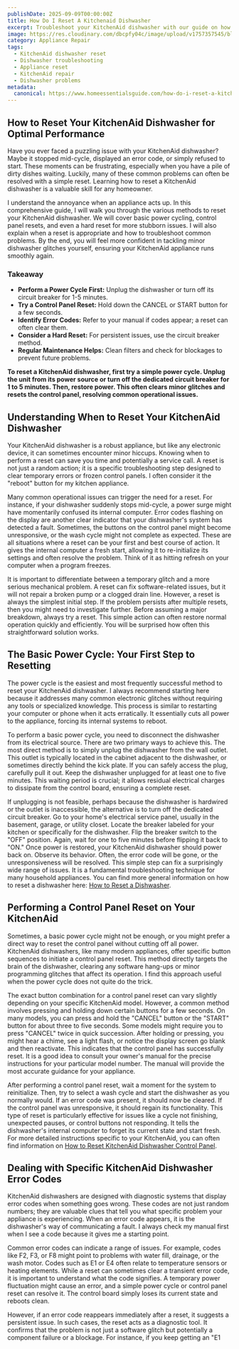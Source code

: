 ```yaml
---
publishDate: 2025-09-09T00:00:00Z
title: How Do I Reset A Kitchenaid Dishwasher
excerpt: Troubleshoot your KitchenAid dishwasher with our guide on how to reset it. Learn simple steps to fix common issues and restore performance.
image: https://res.cloudinary.com/dbcpfy04c/image/upload/v1757357545/blog_image_1757357545_myt0mq.webp
category: Appliance Repair
tags:
  - KitchenAid dishwasher reset
  - Dishwasher troubleshooting
  - Appliance reset
  - KitchenAid repair
  - Dishwasher problems
metadata:
  canonical: https://www.homeessentialsguide.com/how-do-i-reset-a-kitchenaid-dishwasher
---
```


## How to Reset Your KitchenAid Dishwasher for Optimal Performance

Have you ever faced a puzzling issue with your KitchenAid dishwasher? Maybe it stopped mid-cycle, displayed an error code, or simply refused to start. These moments can be frustrating, especially when you have a pile of dirty dishes waiting. Luckily, many of these common problems can often be resolved with a simple reset. Learning how to reset a KitchenAid dishwasher is a valuable skill for any homeowner.

I understand the annoyance when an appliance acts up. In this comprehensive guide, I will walk you through the various methods to reset your KitchenAid dishwasher. We will cover basic power cycling, control panel resets, and even a hard reset for more stubborn issues. I will also explain when a reset is appropriate and how to troubleshoot common problems. By the end, you will feel more confident in tackling minor dishwasher glitches yourself, ensuring your KitchenAid appliance runs smoothly again.

### Takeaway

*   **Perform a Power Cycle First:** Unplug the dishwasher or turn off its circuit breaker for 1-5 minutes.
*   **Try a Control Panel Reset:** Hold down the CANCEL or START button for a few seconds.
*   **Identify Error Codes:** Refer to your manual if codes appear; a reset can often clear them.
*   **Consider a Hard Reset:** For persistent issues, use the circuit breaker method.
*   **Regular Maintenance Helps:** Clean filters and check for blockages to prevent future problems.

**To reset a KitchenAid dishwasher, first try a simple power cycle. Unplug the unit from its power source or turn off the dedicated circuit breaker for 1 to 5 minutes. Then, restore power. This often clears minor glitches and resets the control panel, resolving common operational issues.**

## Understanding When to Reset Your KitchenAid Dishwasher

Your KitchenAid dishwasher is a robust appliance, but like any electronic device, it can sometimes encounter minor hiccups. Knowing when to perform a reset can save you time and potentially a service call. A reset is not just a random action; it is a specific troubleshooting step designed to clear temporary errors or frozen control panels. I often consider it the "reboot" button for my kitchen appliance.

Many common operational issues can trigger the need for a reset. For instance, if your dishwasher suddenly stops mid-cycle, a power surge might have momentarily confused its internal computer. Error codes flashing on the display are another clear indicator that your dishwasher's system has detected a fault. Sometimes, the buttons on the control panel might become unresponsive, or the wash cycle might not complete as expected. These are all situations where a reset can be your first and best course of action. It gives the internal computer a fresh start, allowing it to re-initialize its settings and often resolve the problem. Think of it as hitting refresh on your computer when a program freezes.

It is important to differentiate between a temporary glitch and a more serious mechanical problem. A reset can fix software-related issues, but it will not repair a broken pump or a clogged drain line. However, a reset is always the simplest initial step. If the problem persists after multiple resets, then you might need to investigate further. Before assuming a major breakdown, always try a reset. This simple action can often restore normal operation quickly and efficiently. You will be surprised how often this straightforward solution works.

## The Basic Power Cycle: Your First Step to Resetting

The power cycle is the easiest and most frequently successful method to reset your KitchenAid dishwasher. I always recommend starting here because it addresses many common electronic glitches without requiring any tools or specialized knowledge. This process is similar to restarting your computer or phone when it acts erratically. It essentially cuts all power to the appliance, forcing its internal systems to reboot.

To perform a basic power cycle, you need to disconnect the dishwasher from its electrical source. There are two primary ways to achieve this. The most direct method is to simply unplug the dishwasher from the wall outlet. This outlet is typically located in the cabinet adjacent to the dishwasher, or sometimes directly behind the kick plate. If you can safely access the plug, carefully pull it out. Keep the dishwasher unplugged for at least one to five minutes. This waiting period is crucial; it allows residual electrical charges to dissipate from the control board, ensuring a complete reset.

If unplugging is not feasible, perhaps because the dishwasher is hardwired or the outlet is inaccessible, the alternative is to turn off the dedicated circuit breaker. Go to your home's electrical service panel, usually in the basement, garage, or utility closet. Locate the breaker labeled for your kitchen or specifically for the dishwasher. Flip the breaker switch to the "OFF" position. Again, wait for one to five minutes before flipping it back to "ON." Once power is restored, your KitchenAid dishwasher should power back on. Observe its behavior. Often, the error code will be gone, or the unresponsiveness will be resolved. This simple step can fix a surprisingly wide range of issues. It is a fundamental troubleshooting technique for many household appliances. You can find more general information on how to reset a dishwasher here: [How to Reset a Dishwasher](https://homeessentialsguide.com/how-to-reset-a-dishwasher).

## Performing a Control Panel Reset on Your KitchenAid

Sometimes, a basic power cycle might not be enough, or you might prefer a direct way to reset the control panel without cutting off all power. KitchenAid dishwashers, like many modern appliances, offer specific button sequences to initiate a control panel reset. This method directly targets the brain of the dishwasher, clearing any software hang-ups or minor programming glitches that affect its operation. I find this approach useful when the power cycle does not quite do the trick.

The exact button combination for a control panel reset can vary slightly depending on your specific KitchenAid model. However, a common method involves pressing and holding down certain buttons for a few seconds. On many models, you can press and hold the "CANCEL" button or the "START" button for about three to five seconds. Some models might require you to press "CANCEL" twice in quick succession. After holding or pressing, you might hear a chime, see a light flash, or notice the display screen go blank and then reactivate. This indicates that the control panel has successfully reset. It is a good idea to consult your owner's manual for the precise instructions for your particular model number. The manual will provide the most accurate guidance for your appliance.

After performing a control panel reset, wait a moment for the system to reinitialize. Then, try to select a wash cycle and start the dishwasher as you normally would. If an error code was present, it should now be cleared. If the control panel was unresponsive, it should regain its functionality. This type of reset is particularly effective for issues like a cycle not finishing, unexpected pauses, or control buttons not responding. It tells the dishwasher's internal computer to forget its current state and start fresh. For more detailed instructions specific to your KitchenAid, you can often find information on [How to Reset KitchenAid Dishwasher Control Panel](https://homeessentialsguide.com/how-to-reset-kitchenaid-dishwasher-control-panel).

## Dealing with Specific KitchenAid Dishwasher Error Codes

KitchenAid dishwashers are designed with diagnostic systems that display error codes when something goes wrong. These codes are not just random numbers; they are valuable clues that tell you what specific problem your appliance is experiencing. When an error code appears, it is the dishwasher's way of communicating a fault. I always check my manual first when I see a code because it gives me a starting point.

Common error codes can indicate a range of issues. For example, codes like F2, F3, or F8 might point to problems with water fill, drainage, or the wash motor. Codes such as E1 or E4 often relate to temperature sensors or heating elements. While a reset can sometimes clear a transient error code, it is important to understand what the code signifies. A temporary power fluctuation might cause an error, and a simple power cycle or control panel reset can resolve it. The control board simply loses its current state and reboots clean.

However, if an error code reappears immediately after a reset, it suggests a persistent issue. In such cases, the reset acts as a diagnostic tool. It confirms that the problem is not just a software glitch but potentially a component failure or a blockage. For instance, if you keep getting an "E1